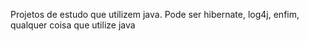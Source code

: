 Projetos de estudo que utilizem java.
Pode ser hibernate, log4j, enfim, qualquer coisa que utilize java